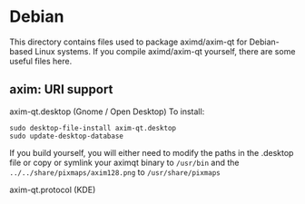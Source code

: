 
Debian
====================
This directory contains files used to package aximd/axim-qt
for Debian-based Linux systems. If you compile aximd/axim-qt yourself, there are some useful files here.

## axim: URI support ##


axim-qt.desktop  (Gnome / Open Desktop)
To install:

	sudo desktop-file-install axim-qt.desktop
	sudo update-desktop-database

If you build yourself, you will either need to modify the paths in
the .desktop file or copy or symlink your aximqt binary to `/usr/bin`
and the `../../share/pixmaps/axim128.png` to `/usr/share/pixmaps`

axim-qt.protocol (KDE)

